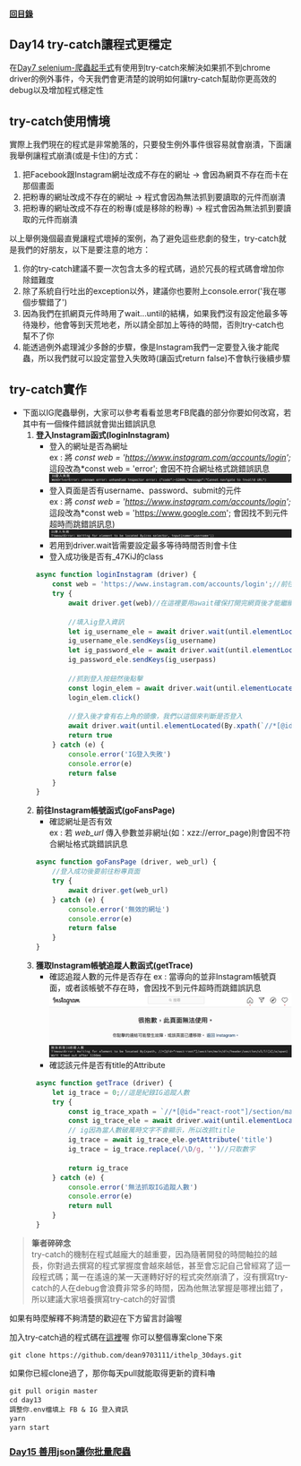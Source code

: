 #### [回目錄](../README.md)
## Day14 try-catch讓程式更穩定

在[Day7 selenium-爬蟲起手式](../day7/README.md)有使用到try-catch來解決如果抓不到chrome driver的例外事件，今天我們會更清楚的說明如何讓try-catch幫助你更高效的debug以及增加程式穩定性  

try-catch使用情境
----
實際上我們現在的程式是非常脆落的，只要發生例外事件很容易就會崩潰，下面讓我舉例讓程式崩潰(或是卡住)的方式：  
1. 把Facebook跟Instagram網址改成不存在的網址 &rarr; 會因為網頁不存在而卡在那個畫面
2. 把粉專的網址改成不存在的網址 &rarr; 程式會因為無法抓到要讀取的元件而崩潰
3. 把粉專的網址改成不存在的粉專(或是移除的粉專) &rarr; 程式會因為無法抓到要讀取的元件而崩潰

以上舉例幾個最直覺讓程式壞掉的案例，為了避免這些悲劇的發生，try-catch就是我們的好朋友，以下是要注意的地方：  
1. 你的try-catch建議不要一次包含太多的程式碼，過於冗長的程式碼會增加你除錯難度
2. 除了系統自行吐出的exception以外，建議你也要附上console.error('我在哪個步驟錯了')
3. 因為我們在抓網頁元件時用了wait...until的結構，如果我們沒有設定他最多等待幾秒，他會等到天荒地老，所以請全部加上等待的時間，否則try-catch也幫不了你
4. 能透過例外處理減少多餘的步驟，像是Instagram我們一定要登入後才能爬蟲，所以我們就可以設定當登入失敗時(讓函式return false)不會執行後續步驟

try-catch實作
----
* 下面以IG爬蟲舉例，大家可以參考看看並思考FB爬蟲的部分你要如何改寫，若其中有一個條件錯誤就會拋出錯誤訊息
    1. **登入Instagram函式(loginInstagram)**
        * 登入的網址是否為網址  
            ex : 將 *const web = 'https://www.instagram.com/accounts/login';* 這段改為*const web = 'error'; 會因不符合網址格式跳錯誤訊息
            ![image](./article_img/err_ig_terminal1.png)
        * 登入頁面是否有username、password、submit的元件  
            ex : 將 *const web = 'https://www.instagram.com/accounts/login';* 這段改為*const web = 'https://www.google.com'; 會因找不到元件超時而跳錯誤訊息)
            ![image](./article_img/err_ig_terminal2.png)
        * 若用到driver.wait皆需要設定最多等待時間否則會卡住
        * 登入成功後是否有_47KiJ的class
        ```js
        async function loginInstagram (driver) {
            const web = 'https://www.instagram.com/accounts/login';//前往IG登入頁面
            try {
                await driver.get(web)//在這裡要用await確保打開完網頁後才能繼續動作

                //填入ig登入資訊
                let ig_username_ele = await driver.wait(until.elementLocated(By.css("input[name='username']")), 3000);
                ig_username_ele.sendKeys(ig_username)
                let ig_password_ele = await driver.wait(until.elementLocated(By.css("input[name='password']")), 3000);
                ig_password_ele.sendKeys(ig_userpass)

                //抓到登入按鈕然後點擊
                const login_elem = await driver.wait(until.elementLocated(By.css("button[type='submit']")), 3000)
                login_elem.click()

                //登入後才會有右上角的頭像，我們以這個來判斷是否登入
                await driver.wait(until.elementLocated(By.xpath(`//*[@id="react-root"]//*[contains(@class,"_47KiJ")]`)), 3000)
                return true
            } catch (e) {
                console.error('IG登入失敗')
                console.error(e)
                return false
            }
        }
        ```
    2. **前往Instagram帳號函式(goFansPage)**
        * 確認網址是否有效  
            ex : 若 *web_url* 傳入參數並非網址(如：xzz://error_page)則會因不符合網址格式跳錯誤訊息
        ```js
        async function goFansPage (driver, web_url) {
            //登入成功後要前往粉專頁面
            try {
                await driver.get(web_url)
            } catch (e) {
                console.error('無效的網址')
                console.error(e)
                return false
            }
        }
        ```
    3. **獲取Instagram帳號追蹤人數函式(getTrace)**
        * 確認追蹤人數的元件是否存在
            ex : 當導向的並非Instagram帳號頁面，或者該帳號不存在時，會因找不到元件超時而跳錯誤訊息
            ![image](./article_img/err_instagram.png)
            ![image](./article_img/err_ig_terminal3.png)
        * 確認該元件是否有title的Attribute
        ```js
        async function getTrace (driver) {
            let ig_trace = 0;//這是紀錄IG追蹤人數
            try {
                const ig_trace_xpath = `//*[@id="react-root"]/section/main/div/header/section/ul/li[2]/a/span`
                const ig_trace_ele = await driver.wait(until.elementLocated(By.xpath(ig_trace_xpath)), 5000)//我們採取5秒內如果抓不到該元件就跳出的條件    
                // ig因為當人數破萬時文字不會顯示，所以改抓title
                ig_trace = await ig_trace_ele.getAttribute('title')
                ig_trace = ig_trace.replace(/\D/g, '')//只取數字

                return ig_trace
            } catch (e) {
                console.error('無法抓取IG追蹤人數')
                console.error(e)
                return null
            }
        }
        ```


>**筆者碎碎念**  
try-catch的機制在程式越龐大的越重要，因為隨著開發的時間軸拉的越長，你對過去撰寫的程式掌握度會越來越低，甚至會忘記自己曾經寫了這一段程式碼；萬一在遙遠的某一天運轉好好的程式突然崩潰了，沒有撰寫try-catch的人在debug會浪費非常多的時間，因為他無法掌握是哪裡出錯了，所以建議大家培養撰寫try-catch的好習慣

如果有時麼解釋不夠清楚的歡迎在下方留言討論喔    

加入try-catch過的程式碼在[這裡](https://github.com/dean9703111/ithelp_30days/day13)喔
你可以整個專案clone下來  
```
git clone https://github.com/dean9703111/ithelp_30days.git
```
如果你已經clone過了，那你每天pull就能取得更新的資料嚕  
```
git pull origin master
cd day13
調整你.env檔填上 FB & IG 登入資訊
yarn
yarn start
```
### [Day15 善用json讓你批量爬蟲](/day15/README.md)